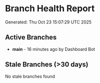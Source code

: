 # Branch Health Report
Generated: Thu Oct 23 15:07:29 UTC 2025

## Active Branches
- **main** - 16 minutes ago by Dashboard Bot

## Stale Branches (>30 days)
No stale branches found
